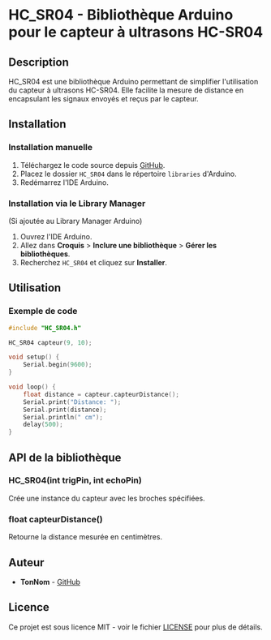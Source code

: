 # HC_SR04 - Bibliothèque Arduino pour le capteur à ultrasons HC-SR04

## Description
HC_SR04 est une bibliothèque Arduino permettant de simplifier l'utilisation du capteur à ultrasons HC-SR04. Elle facilite la mesure de distance en encapsulant les signaux envoyés et reçus par le capteur.

## Installation

### Installation manuelle
1. Téléchargez le code source depuis [GitHub](https://github.com/TonCompte/HC_SR04).
2. Placez le dossier `HC_SR04` dans le répertoire `libraries` d'Arduino.
3. Redémarrez l'IDE Arduino.

### Installation via le Library Manager
(Si ajoutée au Library Manager Arduino)
1. Ouvrez l'IDE Arduino.
2. Allez dans **Croquis** > **Inclure une bibliothèque** > **Gérer les bibliothèques**.
3. Recherchez `HC_SR04` et cliquez sur **Installer**.

## Utilisation

### Exemple de code
```cpp
#include "HC_SR04.h"

HC_SR04 capteur(9, 10);

void setup() {
    Serial.begin(9600);
}

void loop() {
    float distance = capteur.capteurDistance();
    Serial.print("Distance: ");
    Serial.print(distance);
    Serial.println(" cm");
    delay(500);
}
```

## API de la bibliothèque
### **HC_SR04(int trigPin, int echoPin)**
Crée une instance du capteur avec les broches spécifiées.

### **float capteurDistance()**
Retourne la distance mesurée en centimètres.

## Auteur
- **TonNom** - [GitHub](https://github.com/TonCompte)

## Licence
Ce projet est sous licence MIT - voir le fichier [LICENSE](LICENSE) pour plus de détails.
